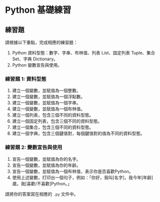 # Python 基礎練習

## 練習題

請根據以下重點，完成相應的練習題：

1. Python 資料型態：數字、字串、布林值、列表 List、固定列表 Tuple、集合 Set、字典 Dictionary。
2. Python 變數宣告與使用。

### 練習題 1: 資料型態

1. 建立一個變數，並賦值為一個整數。
2. 建立一個變數，並賦值為一個浮點數。
3. 建立一個變數，並賦值為一個字串。
4. 建立一個變數，並賦值為一個布林值。
5. 建立一個列表，包含三個不同的資料型態。
6. 建立一個固定列表，包含三個不同的資料型態。
7. 建立一個集合，包含三個不同的資料型態。
8. 建立一個字典，包含三個鍵值對，每個鍵值對的值為不同的資料型態。

### 練習題 2: 變數宣告與使用

1. 宣告一個變數，並賦值為你的名字。
2. 宣告一個變數，並賦值為你的年齡。
3. 宣告一個變數，並賦值為一個布林值，表示你是否喜歡Python。
4. 使用上述變數，打印出一個句子，例如：「你好，我叫[名字]，我今年[年齡]歲。我[喜歡/不喜歡]Python。」

請將你的答案寫在相應的 `.py` 文件中。
